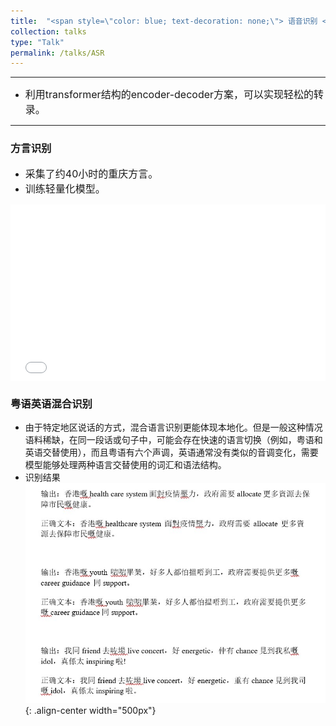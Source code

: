 ```yaml
---
title:  "<span style=\"color: blue; text-decoration: none;\"> 语音识别 </span>"   
collection: talks
type: "Talk"
permalink: /talks/ASR
---
```


---
- <font size=3> 利用transformer结构的encoder-decoder方案，可以实现轻松的转录。</font>  

---
### 方言识别
- <font size=3> 采集了约40小时的重庆方言。</font>
- <font size=3> 训练轻量化模型。 </font>
 <div style="position: relative; padding-bottom: 56.25%; height: 0; overflow: hidden; max-width: 100%; height: auto;">
    <iframe 
    src="//player.bilibili.com/player.html?isOutside=true&aid=1705132836&bvid=BV1dT421i7ZU&cid=1562461104&autoplay=0" 
    style="position: absolute; top: 0; left: 0; width: 100%; height: 100%;" 
    frameborder="0" 
    allowfullscreen="true">
    </iframe>
  </div>
 
### 粤语英语混合识别
- 由于特定地区说话的方式，混合语言识别更能体现本地化。但是一般这种情况语料稀缺，在同一段话或句子中，可能会存在快速的语言切换（例如，粤语和英语交替使用），而且粤语有六个声调，英语通常没有类似的音调变化，需要模型能够处理两种语言交替使用的词汇和语法结构。
- 识别结果
  ![AEC before](/images/mixedASR.jpg){: .align-center width="500px"}
